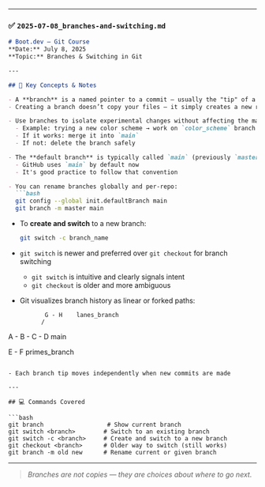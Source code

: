
---

### ✅ `2025-07-08_branches-and-switching.md`

````markdown
# Boot.dev – Git Course  
**Date:** July 8, 2025  
**Topic:** Branches & Switching in Git

---

## 🧠 Key Concepts & Notes

- A **branch** is a named pointer to a commit — usually the "tip" of a sequence of commits.
- Creating a branch doesn’t copy your files — it simply creates a new reference, making branches lightweight and cheap.

- Use branches to isolate experimental changes without affecting the main project:
  - Example: trying a new color scheme → work on `color_scheme` branch
  - If it works: merge it into `main`
  - If not: delete the branch safely

- The **default branch** is typically called `main` (previously `master`)
  - GitHub uses `main` by default now
  - It's good practice to follow that convention

- You can rename branches globally and per-repo:
  ```bash
  git config --global init.defaultBranch main
  git branch -m master main
````

* To **create and switch** to a new branch:

  ```bash
  git switch -c branch_name
  ```

* `git switch` is newer and preferred over `git checkout` for branch switching

  * `git switch` is intuitive and clearly signals intent
  * `git checkout` is older and more ambiguous

* Git visualizes branch history as linear or forked paths:

  ```
         G - H    lanes_branch
        /
  ```

A - B - C - D      main

E - F           primes\_branch

````

- Each branch tip moves independently when new commits are made

---

## 💻 Commands Covered

```bash
git branch                  # Show current branch
git switch <branch>        # Switch to an existing branch
git switch -c <branch>     # Create and switch to a new branch
git checkout <branch>      # Older way to switch (still works)
git branch -m old new      # Rename current or given branch
````

---

> *Branches are not copies — they are choices about where to go next.*

````

